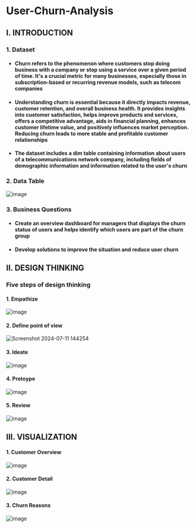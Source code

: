 # User-Churn-Analysis
## I. INTRODUCTION 
### 1. Dataset
- #### Churn refers to the phenomenon where customers stop doing business with a company or stop using a service over a given period of time. It's a crucial metric for many businesses, especially those in subscription-based or recurring revenue models, such as telecom companies
- #### Understanding churn is essential because it directly impacts revenue, customer retention, and overall business health. It provides insights into customer satisfaction, helps improve products and services, offers a competitive advantage, aids in financial planning, enhances customer lifetime value, and positively influences market perception. Reducing churn leads to more stable and profitable customer relationships
- #### The dataset includes a dim table containing information about users of a telecommunications network company, including fields of demographic information and information related to the user's churn
### 2. Data Table
![image](https://github.com/nguyenhieu0516/User-Churn-Analysis/assets/135586659/acbb1995-a804-4846-94a8-f99140342538)
### 3. Business Questions
- #### Create an overview dashboard for managers that displays the churn status of users and helps identify which users are part of the churn group
- #### Develop solutions to improve the situation and reduce user churn

## II. DESIGN THINKING
### Five steps of design thinking
#### 1. Empathize
![image](https://github.com/nguyenhieu0516/User-Churn-Analysis/assets/135586659/ae1db5d9-928b-4d05-bef5-a30c32be9f90)
#### 2. Define point of view
![Screenshot 2024-07-11 144254](https://github.com/nguyenhieu0516/User-Churn-Analysis/assets/135586659/944da576-1fb4-4f0f-ae89-43fddc1ddf11)
#### 3. Ideate
![image](https://github.com/nguyenhieu0516/User-Churn-Analysis/assets/135586659/f327a760-937d-42c1-ae42-2e80c4c42320)
#### 4. Protoype
![image](https://github.com/nguyenhieu0516/User-Churn-Analysis/assets/135586659/4ff24a03-5a52-4696-93fe-04b08dff9ffe)
#### 5. Review
![image](https://github.com/nguyenhieu0516/User-Churn-Analysis/assets/135586659/a670d53f-6164-4cda-a0e1-9fc79959fb9b)

## III. VISUALIZATION
#### 1. Customer Overview
![image](https://github.com/nguyenhieu0516/User-Churn-Analysis/assets/135586659/4af9b15a-760c-4600-856b-ad1df6d976b3)
#### 2. Customer Detail
![image](https://github.com/nguyenhieu0516/User-Churn-Analysis/assets/135586659/4df3cf6d-58b1-4368-9670-1ce47d1878a2)
#### 3. Churn Reasons
![image](https://github.com/nguyenhieu0516/User-Churn-Analysis/assets/135586659/3147ad9b-9d68-4856-9a38-c47b2626f9a7)
